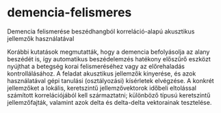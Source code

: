# demencia-felismeres
 Demencia felismerése beszédhangból korreláció-alapú akusztikus jellemzők használatával
 
Korábbi kutatások megmutatták, hogy a demencia befolyásolja az alany beszédét is, így automatikus beszédelemzés hatékony előszűrő eszközt nyújthat a betegség korai felismeréséhez vagy az előrehaladás kontrollálásához. A feladat akusztikus jellemzők kinyerése, és azok használatával gépi tanulási (osztályozási) kísérletek elvégzése. A konkrét jellemzőket a lokális, keretszintű jellemzővektorok időbeli eltolással számított korrelációjából kell származtatni; különböző típusú keretszintű jellemzőfajták, valamint azok delta és delta-delta vektorainak tesztelése.
